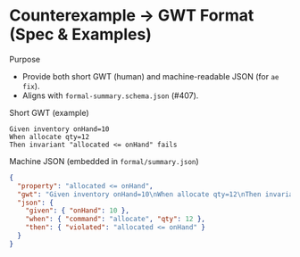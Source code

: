 # Counterexample → GWT Format (Spec & Examples)

Purpose
- Provide both short GWT (human) and machine-readable JSON (for `ae fix`).
- Aligns with `formal-summary.schema.json` (#407).

Short GWT (example)
```
Given inventory onHand=10
When allocate qty=12
Then invariant "allocated <= onHand" fails
```

Machine JSON (embedded in `formal/summary.json`)
```json
{
  "property": "allocated <= onHand",
  "gwt": "Given inventory onHand=10\nWhen allocate qty=12\nThen invariant \"allocated <= onHand\" fails",
  "json": {
    "given": { "onHand": 10 },
    "when": { "command": "allocate", "qty": 12 },
    "then": { "violated": "allocated <= onHand" }
  }
}
```
